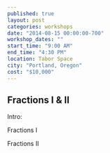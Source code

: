 ```yaml
---
published: true
layout: post
categories: workshops
date: "2014-08-15 00:00:00-700"
workshop_dates: ""
start_time: "9:00 AM"
end_time: "4:30 PM"
location: Tabor Space
city: "Portland, Oregon"
cost: "$10,000"
---
```


## Fractions I & II

Intro:

Fractions I

Fractions II